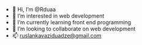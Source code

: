 - 👋 Hi, I’m @Rduaa
- 👀 I’m interested in web development 
- 🌱 I’m currently learning front end programming
- 💞️ I’m looking to collaborate on web development
- 📫 ruslankavaziduadze@gmail.com

<!---
Rduaa/Rduaa is a ✨ special ✨ repository because its `README.md` (this file) appears on your GitHub profile.
You can click the Preview link to take a look at your changes.
--->
